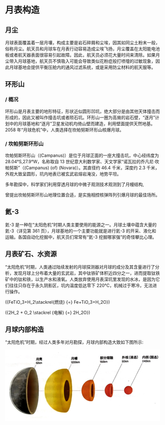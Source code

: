 # 月表构造

## 月尘

月球表面覆盖着一层月壤，构成主要是岩石碎屑和尘埃，因其如同尘土粉末一般，俗称月尘。航天员和月球车在月表行动容易造成尘埃飞扬，月尘覆盖在太阳能电池板或者航天器表面很容易引起故障。因此，航天员必须花大量时间来清除。如果月尘带入月球基地，航天员不慎吸入可能会导致类似花粉症般打喷嚏的过敏现象，因此月球基地会提供平衡压舱内的通风过滤系统，或是采用防尘材料的航天服等。

## 环形山

### / 概况

环形山是月表主要的地形特征，形状近似圆形凹坑，绝大部分是由其他天体撞击而形成的，因此又被叫作撞击坑或者陨石坑。环形山一圈为高耸的岩石壁，“逐月”计划中的月球基地和“逐月”卫星发动机均倚山壁而建造，利用壁面提供天然地基。2058 年“月球危机”中，人类选择在坎帕努斯环形山核爆月球。

### / 坎帕努斯环形山

坎帕努斯环形山（\(Campanus\)）是位于月球正面的一座大撞击坑，中心经纬度为 28.04°S,27.9°W，名称取自 13 世纪意大利数学家、天文学家“诺瓦拉的乔凡尼·坎帕努斯”（\(Campanus\) \(of\) \(Novara\)）。其直径约 46.4 千米，深度约 2.3 千米，外观大致呈圆形，坑内地表已被玄武岩熔岩淹没，地势平坦。

多年勘探中，科学家们利用穿透月球的中微子观测技术观测到了月幔结构,

曾提出坎帕努斯环形山地理位置合适，是实施相控核弹阵列引爆月球的最佳场所。

## 氦-3

氦-3 是一种在“太阳危机”时期人类主要使用的能源之一。月球土壤中蕴含大量的氦-3（详见第 361 页），月球基地的一个主要功能就是进行氦-3 的开采、液化和运输。各国自动化挖掘中，航天员们常常有“氦-3 挖掘哪家强”的奇怪攀比心理。

## 月表矿石、水资源

“太阳危机”时期，人类通过陆续发射的月球探测器对月球的成分及其含量进行了分析，发现月球上分布着大量的玄武岩，其中钛铁矿体积近四分之一，进而提取钛铁矿中的钛和铁，以生产水和液氧。人类放弃使用月表深坑里发现的水冰，是因为它们往往只存在于永久阴影区，坑内温度低达零下 220℃，机械过于寒冷，无法进行操作。

\({FeTiO_3+H_2\stackrel{燃烧} {=} Fe+TiO_3+H_2O}\)

\({2H_2 + O_2 \stackrel {电解} {=} 2H_2O}\)

## 月球内部构造

“太阳危机”时期，经过人类多年对月勘探，月球内部构造大致如下图所示:

![月球结构示意图](./assets/1.jpg)
